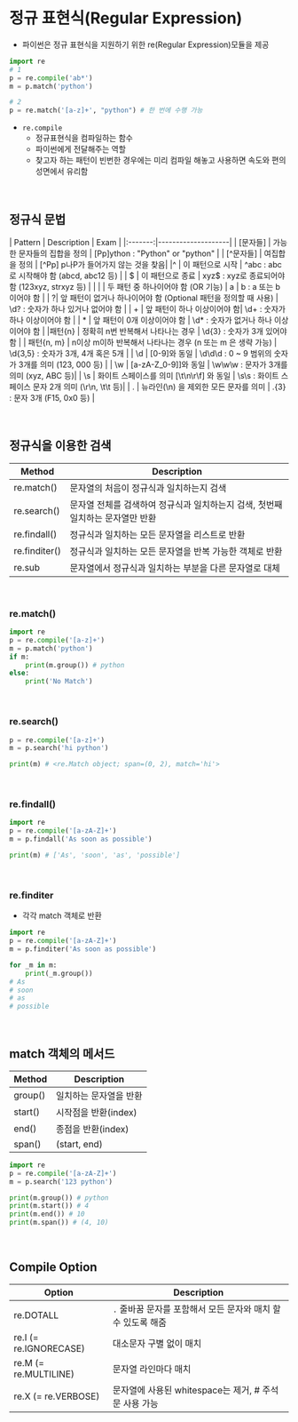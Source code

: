 
# 정규 표현식(Regular Expression)


- 파이썬은 정규 표현식을 지원하기 위한 re(Regular Expression)모듈을 제공

```python
import re
# 1
p = re.compile('ab*')
m = p.match('python')

# 2
p = re.match('[a-z]+', "python") # 한 번에 수행 가능
```

- `re.compile`
    - 정규표현식을 컴파일하는 함수
    - 파이썬에게 전달해주는 역할 
    - 찾고자 하는 패턴이 빈번한 경우에는 미리 컴파일 해놓고 사용하면 속도와 편의성면에서 유리함

<br>

## 정규식 문법

| Pattern | Description | Exam |
|:-------:|--------------------|
| [문자들] | 가능한 문자들의 집합을 정의 | [Pp]ython : "Python" or "python" |
| [^문자들] | 여집합을 정의 | [^Pp] p나P가 들어가지 않는 것을 찾음|
|^ |	이 패턴으로 시작	| ^abc : abc로 시작해야 함 (abcd, abc12 등) |
| $ |	이 패턴으로 종료 |	xyz$ : xyz로 종료되어야 함 (123xyz, strxyz 등) |
| \| |	두 패턴 중 하나이어야 함 (OR 기능) | a \| b : a 또는 b 이어야 함 |
| ?| 앞 패턴이 없거나 하나이어야 함 (Optional 패턴을 정의할 때 사용) |	\d? : 숫자가 하나 있거나 없어야 함 |
| + | 앞 패턴이 하나 이상이어야 함| \d+ : 숫자가 하나 이상이어야 함 |
| * | 앞 패턴이 0개 이상이어야 함 | \d* : 숫자가 없거나 하나 이상이어야 함 |
|패턴{n} | 정확히 n번 반복해서 나타나는 경우	| \d{3} : 숫자가 3개 있어야 함 |
| 패턴{n, m} | n이상 m이하 반복해서 나타나는 경우 (n 또는 m 은 생략 가능) | \d{3,5} : 숫자가 3개, 4개 혹은 5개 |
| \d | [0-9]와 동일 | \d\d\d : 0 ~ 9 범위의 숫자가 3개를 의미 (123, 000 등) |
| \w | [a-zA-Z_0-9]]와 동일 | \w\w\w : 문자가 3개를 의미 (xyz, ABC 등)|
| \s | 화이트 스페이스를 의미 [\t\n\r\f] 와 동일 | \s\s : 화이트 스페이스 문자 2개 의미 (\r\n, \t\t 등)|
| . | 뉴라인(\n) 을 제외한 모든 문자를 의미	| .{3} : 문자 3개 (F15, 0x0 등) |

<br>

## 정규식을 이용한 검색

| Method | Description |
|--------------|------|
|re.match() | 문자열의 처음이 정규식과 일치하는지 검색 |
|re.search() | 문자열 전체를 검색하여 정규식과 일치하는지 검색, 첫번째 일치하는 문자열만 반환 |
|re.findall() | 정규식과 일치하는 모든 문자열을 리스트로 반환 |
|re.finditer() | 정규식과 일치하는 모든 문자열을 반복 가능한 객체로 반환 |
|re.sub         | 문자열에서 정규식과 일치하는 부분을 다른 문자열로 대체 |

<br>

### re.match()

```python
import re 
p = re.compile('[a-z]+')
m = p.match('python')
if m:
    print(m.group()) # python
else:
    print('No Match')
```

<br>

### re.search()

```python
p = re.compile('[a-z]+')
m = p.search('hi python')

print(m) # <re.Match object; span=(0, 2), match='hi'>
```

<br>

### re.findall()

```python
import re 
p = re.compile('[a-zA-Z]+')
m = p.findall('As soon as possible')

print(m) # ['As', 'soon', 'as', 'possible']
```

<br>

### re.finditer

- 각각 match 객체로 반환

```python
import re 
p = re.compile('[a-zA-Z]+')
m = p.finditer('As soon as possible')

for _m in m:
    print(_m.group())
# As
# soon
# as
# possible
```
<br>

## match 객체의 메서드

| Method | Description |
|--------|-------------|
|group() | 일치하는 문자열을 반환|
|start() | 시작점을 반환(index)|
|end() | 종점을 반환(index)|
|span() |(start, end)|

```python
import re 
p = re.compile('[a-zA-Z]+')
m = p.search('123 python')

print(m.group()) # python
print(m.start()) # 4
print(m.end()) # 10
print(m.span()) # (4, 10)
```

<br>

## Compile Option

| Option | Description |
|--------|--------------|
| re.DOTALL | `.` 줄바꿈 문자를 포함해서 모든 문자와 매치 할 수 있도록 해줌 |
| re.I (= re.IGNORECASE) | 대소문자 구별 없이 매치 |
| re.M (= re.MULTILINE) | 문자열 라인마다 매치 | 
| re.X (= re.VERBOSE) | 문자열에 사용된 whitespace는 제거, # 주석문 사용 가능 |